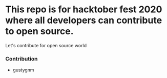 # This repo is for hacktober fest 2020 where all developers can contribute to open source.
Let's contribute for open source world

### Contribution 
* gustygnm
